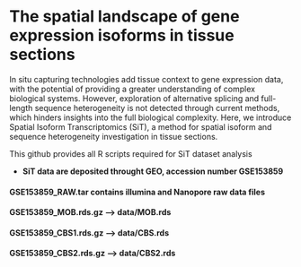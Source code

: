 # The spatial landscape of gene expression isoforms in tissue sections


In situ capturing technologies add tissue context to gene expression data, with the potential of providing a greater understanding of complex biological systems. However, exploration of alternative splicing and full-length sequence heterogeneity is not detected through current methods, which hinders insights into the full biological complexity. Here, we introduce Spatial Isoform Transcriptomics (SiT), a method for spatial isoform and sequence heterogeneity investigation in tissue sections. 



This github provides all R scripts required for SiT dataset analysis



* **SiT data are deposited throught GEO, accession number GSE153859**


#### GSE153859_RAW.tar contains illumina and Nanopore raw data files

#### GSE153859_MOB.rds.gz --> data/MOB.rds 

#### GSE153859_CBS1.rds.gz --> data/CBS.rds

#### GSE153859_CBS2.rds.gz --> data/CBS2.rds
